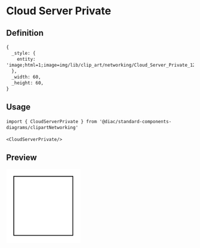 # Cloud Server Private

## Definition

```
{
  _style: { 
    entity: 'image;html=1;image=img/lib/clip_art/networking/Cloud_Server_Private_128x128.pngstrokeColor=none;',
  },
  _width: 60,
  _height: 60,
}
```

## Usage

```
import { CloudServerPrivate } from '@diac/standard-components-diagrams/clipartNetworking'

<CloudServerPrivate/>
```

## Preview

<img src="./cloud-server-private.png" width="200"/>
